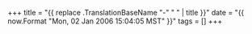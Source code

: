 +++
title = "{{ replace .TranslationBaseName "-" " " | title }}"
date = "{{ now.Format "Mon, 02 Jan 2006 15:04:05 MST" }}"
tags = []
+++
